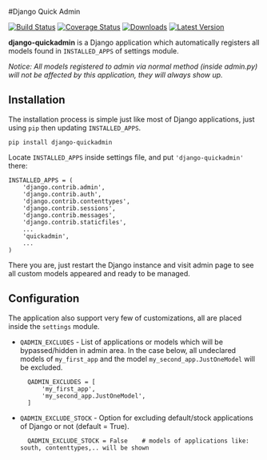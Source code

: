 #Django Quick Admin

[![Build Status](https://travis-ci.org/zniper/django-quickadmin.svg)](https://travis-ci.org/zniper/django-quickadmin)
[![Coverage Status](https://coveralls.io/repos/zniper/django-quickadmin/badge.svg?branch=master)](https://coveralls.io/r/zniper/django-quickadmin?branch=master)
[![Downloads](https://pypip.in/download/django-quickadmin/badge.svg)](https://pypi.python.org/pypi/django-quickadmin/)
[![Latest Version](https://pypip.in/version/django-quickadmin/badge.svg)](https://pypi.python.org/pypi/django-quickadmin/)

**django-quickadmin** is a Django application which automatically registers all models found in `INSTALLED_APPS` of settings module. 

*Notice: All models registered to admin via normal method (inside admin.py) will not be affected by this application, they will always show up.*

Installation
------------
The installation process is simple just like most of Django applications, just using `pip` then updating `INSTALLED_APPS`.

    pip install django-quickadmin
  
Locate `INSTALLED_APPS` inside settings file, and put `'django-quickadmin'` there:

    INSTALLED_APPS = (
        'django.contrib.admin',
        'django.contrib.auth',
        'django.contrib.contenttypes',
        'django.contrib.sessions',
        'django.contrib.messages',
        'django.contrib.staticfiles',
        ...
        'quickadmin',
        ...
    )

There you are, just restart the Django instance and visit admin page to see all custom models appeared and ready to be managed.

Configuration
-------------

The application also support very few of customizations, all are placed inside the `settings` module.

* `QADMIN_EXCLUDES` - List of applications or models which will be bypassed/hidden in admin area. In the case below, all undeclared models of `my_first_app` and the model `my_second_app.JustOneModel` will be excluded.
    
        QADMIN_EXCLUDES = [
            'my_first_app',
            'my_second_app.JustOneModel',
        ]

* `QADMIN_EXCLUDE_STOCK` - Option for excluding default/stock applications of Django or not (default = True).

        QADMIN_EXCLUDE_STOCK = False    # models of applications like: south, contenttypes,.. will be shown

